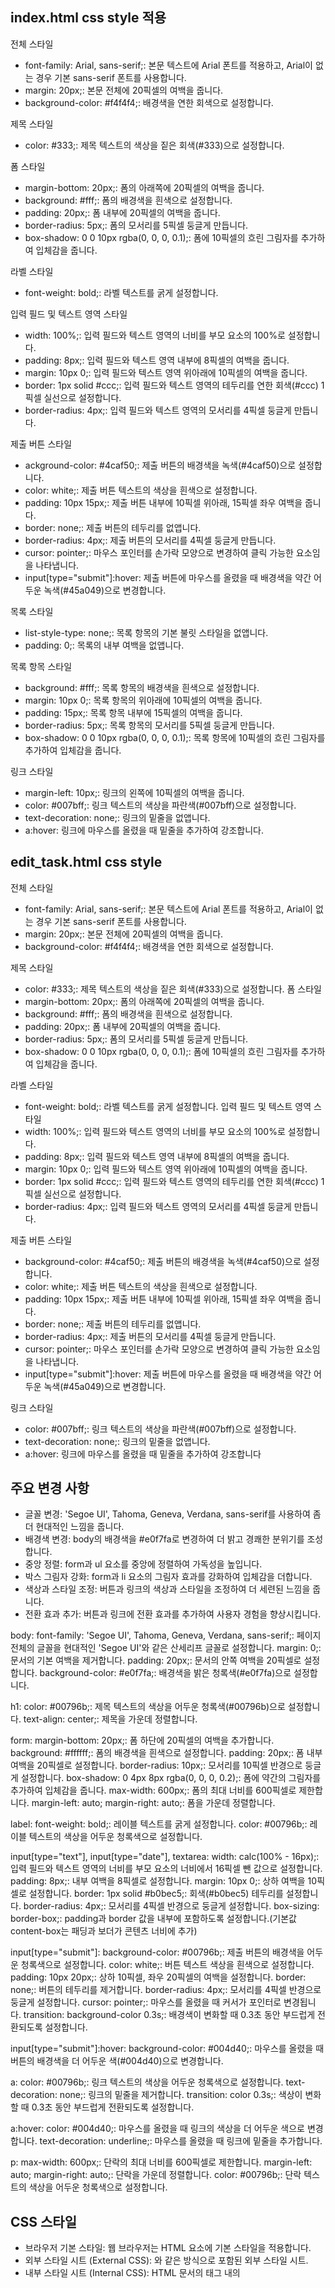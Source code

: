 ## index.html css style 적용

전체 스타일

- font-family: Arial, sans-serif;: 본문 텍스트에 Arial 폰트를 적용하고, Arial이 없는 경우 기본 sans-serif 폰트를 사용합니다.
- margin: 20px;: 본문 전체에 20픽셀의 여백을 줍니다.
- background-color: #f4f4f4;: 배경색을 연한 회색으로 설정합니다.

제목 스타일

- color: #333;: 제목 텍스트의 색상을 짙은 회색(#333)으로 설정합니다.

폼 스타일

- margin-bottom: 20px;: 폼의 아래쪽에 20픽셀의 여백을 줍니다.
- background: #fff;: 폼의 배경색을 흰색으로 설정합니다.
- padding: 20px;: 폼 내부에 20픽셀의 여백을 줍니다.
- border-radius: 5px;: 폼의 모서리를 5픽셀 둥글게 만듭니다.
- box-shadow: 0 0 10px rgba(0, 0, 0, 0.1);: 폼에 10픽셀의 흐린 그림자를 추가하여 입체감을 줍니다.

라벨 스타일

- font-weight: bold;: 라벨 텍스트를 굵게 설정합니다.

입력 필드 및 텍스트 영역 스타일

- width: 100%;: 입력 필드와 텍스트 영역의 너비를 부모 요소의 100%로 설정합니다.
- padding: 8px;: 입력 필드와 텍스트 영역 내부에 8픽셀의 여백을 줍니다.
- margin: 10px 0;: 입력 필드와 텍스트 영역 위아래에 10픽셀의 여백을 줍니다.
- border: 1px solid #ccc;: 입력 필드와 텍스트 영역의 테두리를 연한 회색(#ccc) 1픽셀 실선으로 설정합니다.
- border-radius: 4px;: 입력 필드와 텍스트 영역의 모서리를 4픽셀 둥글게 만듭니다.

제출 버튼 스타일

- ackground-color: #4caf50;: 제출 버튼의 배경색을 녹색(#4caf50)으로 설정합니다.
- color: white;: 제출 버튼 텍스트의 색상을 흰색으로 설정합니다.
- padding: 10px 15px;: 제출 버튼 내부에 10픽셀 위아래, 15픽셀 좌우 여백을 줍니다.
- border: none;: 제출 버튼의 테두리를 없앱니다.
- border-radius: 4px;: 제출 버튼의 모서리를 4픽셀 둥글게 만듭니다.
- cursor: pointer;: 마우스 포인터를 손가락 모양으로 변경하여 클릭 가능한 요소임을 나타냅니다.
- input[type="submit"]:hover: 제출 버튼에 마우스를 올렸을 때 배경색을 약간 어두운 녹색(#45a049)으로 변경합니다.

목록 스타일

- list-style-type: none;: 목록 항목의 기본 불릿 스타일을 없앱니다.
- padding: 0;: 목록의 내부 여백을 없앱니다.

목록 항목 스타일

- background: #fff;: 목록 항목의 배경색을 흰색으로 설정합니다.
- margin: 10px 0;: 목록 항목의 위아래에 10픽셀의 여백을 줍니다.
- padding: 15px;: 목록 항목 내부에 15픽셀의 여백을 줍니다.
- border-radius: 5px;: 목록 항목의 모서리를 5픽셀 둥글게 만듭니다.
- box-shadow: 0 0 10px rgba(0, 0, 0, 0.1);: 목록 항목에 10픽셀의 흐린 그림자를 추가하여 입체감을 줍니다.

링크 스타일

- margin-left: 10px;: 링크의 왼쪽에 10픽셀의 여백을 줍니다.
- color: #007bff;: 링크 텍스트의 색상을 파란색(#007bff)으로 설정합니다.
- text-decoration: none;: 링크의 밑줄을 없앱니다.
- a:hover: 링크에 마우스를 올렸을 때 밑줄을 추가하여 강조합니다.

## edit_task.html css style

전체 스타일

- font-family: Arial, sans-serif;: 본문 텍스트에 Arial 폰트를 적용하고, Arial이 없는 경우 기본 sans-serif 폰트를 사용합니다.
- margin: 20px;: 본문 전체에 20픽셀의 여백을 줍니다.
- background-color: #f4f4f4;: 배경색을 연한 회색으로 설정합니다.

제목 스타일

- color: #333;: 제목 텍스트의 색상을 짙은 회색(#333)으로 설정합니다.
  폼 스타일
- margin-bottom: 20px;: 폼의 아래쪽에 20픽셀의 여백을 줍니다.
- background: #fff;: 폼의 배경색을 흰색으로 설정합니다.
- padding: 20px;: 폼 내부에 20픽셀의 여백을 줍니다.
- border-radius: 5px;: 폼의 모서리를 5픽셀 둥글게 만듭니다.
- box-shadow: 0 0 10px rgba(0, 0, 0, 0.1);: 폼에 10픽셀의 흐린 그림자를 추가하여 입체감을 줍니다.

라벨 스타일

- font-weight: bold;: 라벨 텍스트를 굵게 설정합니다.
  입력 필드 및 텍스트 영역 스타일
- width: 100%;: 입력 필드와 텍스트 영역의 너비를 부모 요소의 100%로 설정합니다.
- padding: 8px;: 입력 필드와 텍스트 영역 내부에 8픽셀의 여백을 줍니다.
- margin: 10px 0;: 입력 필드와 텍스트 영역 위아래에 10픽셀의 여백을 줍니다.
- border: 1px solid #ccc;: 입력 필드와 텍스트 영역의 테두리를 연한 회색(#ccc) 1픽셀 실선으로 설정합니다.
- border-radius: 4px;: 입력 필드와 텍스트 영역의 모서리를 4픽셀 둥글게 만듭니다.

제출 버튼 스타일

- background-color: #4caf50;: 제출 버튼의 배경색을 녹색(#4caf50)으로 설정합니다.
- color: white;: 제출 버튼 텍스트의 색상을 흰색으로 설정합니다.
- padding: 10px 15px;: 제출 버튼 내부에 10픽셀 위아래, 15픽셀 좌우 여백을 줍니다.
- border: none;: 제출 버튼의 테두리를 없앱니다.
- border-radius: 4px;: 제출 버튼의 모서리를 4픽셀 둥글게 만듭니다.
- cursor: pointer;: 마우스 포인터를 손가락 모양으로 변경하여 클릭 가능한 요소임을 나타냅니다.
- input[type="submit"]:hover: 제출 버튼에 마우스를 올렸을 때 배경색을 약간 어두운 녹색(#45a049)으로 변경합니다.

링크 스타일

- color: #007bff;: 링크 텍스트의 색상을 파란색(#007bff)으로 설정합니다.
- text-decoration: none;: 링크의 밑줄을 없앱니다.
- a:hover: 링크에 마우스를 올렸을 때 밑줄을 추가하여 강조합니다


## 주요 변경 사항
- 글꼴 변경: 'Segoe UI', Tahoma, Geneva, Verdana, sans-serif를 사용하여 좀 더 현대적인 느낌을 줍니다.
- 배경색 변경: body의 배경색을 #e0f7fa로 변경하여 더 밝고 경쾌한 분위기를 조성합니다.
- 중앙 정렬: form과 ul 요소를 중앙에 정렬하여 가독성을 높입니다.
- 박스 그림자 강화: form과 li 요소의 그림자 효과를 강화하여 입체감을 더합니다.
- 색상과 스타일 조정: 버튼과 링크의 색상과 스타일을 조정하여 더 세련된 느낌을 줍니다.
- 전환 효과 추가: 버튼과 링크에 전환 효과를 추가하여 사용자 경험을 향상시킵니다.

body:
font-family: 'Segoe UI', Tahoma, Geneva, Verdana, sans-serif;: 페이지 전체의 글꼴을 현대적인 'Segoe UI'와 같은 산세리프 글꼴로 설정합니다.
margin: 0;: 문서의 기본 여백을 제거합니다.
padding: 20px;: 문서의 안쪽 여백을 20픽셀로 설정합니다.
background-color: #e0f7fa;: 배경색을 밝은 청록색(#e0f7fa)으로 설정합니다.

h1:
color: #00796b;: 제목 텍스트의 색상을 어두운 청록색(#00796b)으로 설정합니다.
text-align: center;: 제목을 가운데 정렬합니다.

form:
margin-bottom: 20px;: 폼 하단에 20픽셀의 여백을 추가합니다.
background: #ffffff;: 폼의 배경색을 흰색으로 설정합니다.
padding: 20px;: 폼 내부 여백을 20픽셀로 설정합니다.
border-radius: 10px;: 모서리를 10픽셀 반경으로 둥글게 설정합니다.
box-shadow: 0 4px 8px rgba(0, 0, 0, 0.2);: 폼에 약간의 그림자를 추가하여 입체감을 줍니다.
max-width: 600px;: 폼의 최대 너비를 600픽셀로 제한합니다.
margin-left: auto; margin-right: auto;: 폼을 가운데 정렬합니다.

label:
font-weight: bold;: 레이블 텍스트를 굵게 설정합니다.
color: #00796b;: 레이블 텍스트의 색상을 어두운 청록색으로 설정합니다.

input[type="text"], input[type="date"], textarea:
width: calc(100% - 16px);: 입력 필드와 텍스트 영역의 너비를 부모 요소의 너비에서 16픽셀 뺀 값으로 설정합니다.
padding: 8px;: 내부 여백을 8픽셀로 설정합니다.
margin: 10px 0;: 상하 여백을 10픽셀로 설정합니다.
border: 1px solid #b0bec5;: 회색(#b0bec5) 테두리를 설정합니다.
border-radius: 4px;: 모서리를 4픽셀 반경으로 둥글게 설정합니다.
box-sizing: border-box;: padding과 border 값을 내부에 포함하도록 설정합니다.(기본값 content-box는 패딩과 보더가 콘텐츠 너비에 추가)

input[type="submit"]:
background-color: #00796b;: 제출 버튼의 배경색을 어두운 청록색으로 설정합니다.
color: white;: 버튼 텍스트 색상을 흰색으로 설정합니다.
padding: 10px 20px;: 상하 10픽셀, 좌우 20픽셀의 여백을 설정합니다.
border: none;: 버튼의 테두리를 제거합니다.
border-radius: 4px;: 모서리를 4픽셀 반경으로 둥글게 설정합니다.
cursor: pointer;: 마우스를 올렸을 때 커서가 포인터로 변경됩니다.
transition: background-color 0.3s;: 배경색이 변화할 때 0.3초 동안 부드럽게 전환되도록 설정합니다.

input[type="submit"]:hover:
background-color: #004d40;: 마우스를 올렸을 때 버튼의 배경색을 더 어두운 색(#004d40)으로 변경합니다.

a:
color: #00796b;: 링크 텍스트의 색상을 어두운 청록색으로 설정합니다.
text-decoration: none;: 링크의 밑줄을 제거합니다.
transition: color 0.3s;: 색상이 변화할 때 0.3초 동안 부드럽게 전환되도록 설정합니다.

a:hover:
color: #004d40;: 마우스를 올렸을 때 링크의 색상을 더 어두운 색으로 변경합니다.
text-decoration: underline;: 마우스를 올렸을 때 링크에 밑줄을 추가합니다.

p:
max-width: 600px;: 단락의 최대 너비를 600픽셀로 제한합니다.
margin-left: auto; margin-right: auto;: 단락을 가운데 정렬합니다.
color: #00796b;: 단락 텍스트의 색상을 어두운 청록색으로 설정합니다.

## CSS 스타일
- 브라우저 기본 스타일: 웹 브라우저는 HTML 요소에 기본 스타일을 적용합니다.
- 외부 스타일 시트 (External CSS): <link rel="stylesheet" href="styles.css">와 같은 방식으로 포함된 외부 스타일 시트.
- 내부 스타일 시트 (Internal CSS): HTML 문서의 <head> 태그 내의 <style> 태그로 정의된 스타일.
- 인라인 스타일 (Inline CSS): HTML 요소의 style 속성에 직접 작성된 스타일.

## 우선 순위
styles.css 파일에서 .text { color: green; }를 정의했다고 가정하면:
- 외부 스타일 시트의 color: green은 내부 스타일 시트의 color: blue에 의해 덮어씌워집니다.
- 내부 스타일 시트의 color: blue는 인라인 스타일의 color: red에 의해 덮어씌워집니다.
- 따라서 최종적으로 문서에서 <p> 요소의 텍스트 색상은 빨간색(color: red)이 됩니다.

```
<!DOCTYPE html>
<html lang="en">
<head>
    <link rel="stylesheet" href="styles.css"> <!-- 외부 스타일 시트 -->
    <style> <!-- 내부 스타일 시트 -->
        .text {
            color: blue; /* 이 스타일이 외부 스타일보다 우선 */
        }
    </style>
</head>
<body>
    <p class="text" style="color: red;">Hello, World!</p> <!-- 인라인 스타일 -->
</body>
</html>
```